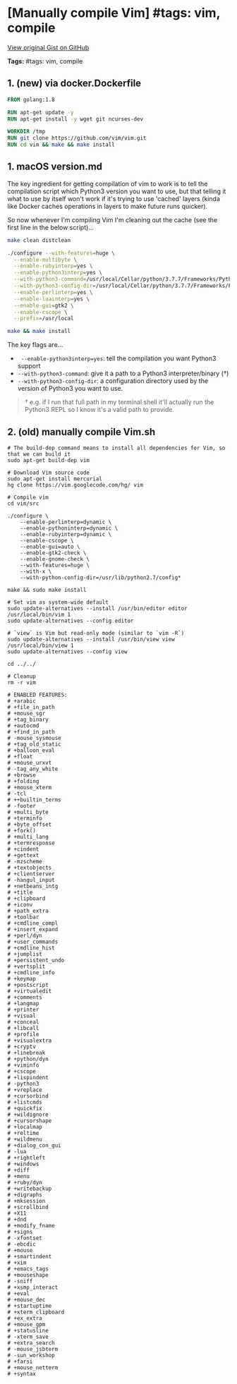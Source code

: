 # [Manually compile Vim] #tags: vim, compile

[View original Gist on GitHub](https://gist.github.com/Integralist/52156c512704dd7bc5c2)

**Tags:** #tags: vim, compile

## 1. (new) via docker.Dockerfile

```dockerfile
FROM golang:1.8

RUN apt-get update -y
RUN apt-get install -y wget git ncurses-dev

WORKDIR /tmp
RUN git clone https://github.com/vim/vim.git
RUN cd vim && make && make install
```

## 1. macOS version.md

The key ingredient for getting compilation of vim to work is to tell the compilation script which Python3 version you want to use, but that telling it what to use by itself won't work if it's trying to use 'cached' layers (kinda like Docker caches operations in layers to make future runs quicker).

So now whenever I'm compiling Vim I'm cleaning out the cache (see the first line in the below script)...

```bash
make clean distclean

./configure --with-features=huge \
  --enable-multibyte \
  --enable-rubyinterp=yes \
  --enable-python3interp=yes \
  --with-python3-command=/usr/local/Cellar/python/3.7.7/Frameworks/Python.framework/Versions/3.7/bin/python3.7 \
  --with-python3-config-dir=/usr/local/Cellar/python/3.7.7/Frameworks/Python.framework/Versions/3.7/lib/python3.7/config-3.7m-darwin/ \
  --enable-perlinterp=yes \
  --enable-luainterp=yes \
  --enable-gui=gtk2 \
  --enable-cscope \
  --prefix=/usr/local

make && make install
```

The key flags are...

- ` --enable-python3interp=yes`: tell the compilation you want Python3 support
- `--with-python3-command`: give it a path to a Python3 interpreter/binary (†)
- `--with-python3-config-dir`: a configuration directory used by the version of Python3 you want to use.

> † e.g. if I run that full path in my terminal shell it'll actually run the Python3 REPL so I know it's a valid path to provide.

## 2. (old) manually compile Vim.sh

```shell
# The build-dep command means to install all dependencies for Vim, so that we can build it
sudo apt-get build-dep vim

# Download Vim source code
sudo apt-get install mercurial
hg clone https://vim.googlecode.com/hg/ vim

# Compile vim
cd vim/src

./configure \
	--enable-perlinterp=dynamic \
	--enable-pythoninterp=dynamic \
	--enable-rubyinterp=dynamic \
	--enable-cscope \
	--enable-gui=auto \
	--enable-gtk2-check \
	--enable-gnome-check \
	--with-features=huge \
	--with-x \
	--with-python-config-dir=/usr/lib/python2.7/config*

make && sudo make install

# Set vim as system-wide default
sudo update-alternatives --install /usr/bin/editor editor /usr/local/bin/vim 1
sudo update-alternatives --config editor

# `view` is Vim but read-only mode (similar to `vim -R`)
sudo update-alternatives --install /usr/bin/view view /usr/local/bin/view 1
sudo update-alternatives --config view

cd ../../

# Cleanup
rm -r vim

# ENABLED FEATURES:
# +arabic
# +file_in_path
# +mouse_sgr
# +tag_binary
# +autocmd
# +find_in_path
# -mouse_sysmouse
# +tag_old_static
# +balloon_eval
# +float
# +mouse_urxvt
# -tag_any_white
# +browse
# +folding
# +mouse_xterm
# -tcl
# ++builtin_terms
# -footer
# +multi_byte
# +terminfo
# +byte_offset
# +fork()
# +multi_lang
# +termresponse
# +cindent
# +gettext 
# -mzscheme 
# +textobjects 
# +clientserver 
# -hangul_input 
# +netbeans_intg 
# +title 
# +clipboard 
# +iconv 
# +path_extra 
# +toolbar 
# +cmdline_compl 
# +insert_expand 
# +perl/dyn 
# +user_commands 
# +cmdline_hist 
# +jumplist 
# +persistent_undo 
# +vertsplit 
# +cmdline_info 
# +keymap 
# +postscript 
# +virtualedit 
# +comments 
# +langmap 
# +printer 
# +visual 
# +conceal 
# +libcall 
# +profile 
# +visualextra 
# +cryptv 
# +linebreak 
# +python/dyn 
# +viminfo 
# +cscope 
# +lispindent 
# -python3 
# +vreplace 
# +cursorbind 
# +listcmds 
# +quickfix 
# +wildignore 
# +cursorshape 
# +localmap 
# +reltime 
# +wildmenu 
# +dialog_con_gui 
# -lua 
# +rightleft 
# +windows 
# +diff 
# +menu 
# +ruby/dyn 
# +writebackup 
# +digraphs 
# +mksession 
# +scrollbind 
# +X11 
# +dnd 
# +modify_fname 
# +signs 
# -xfontset 
# -ebcdic 
# +mouse 
# +smartindent 
# +xim 
# +emacs_tags 
# +mouseshape 
# -sniff 
# +xsmp_interact 
# +eval 
# +mouse_dec 
# +startuptime 
# +xterm_clipboard 
# +ex_extra 
# +mouse_gpm 
# +statusline 
# -xterm_save 
# +extra_search 
# -mouse_jsbterm 
# -sun_workshop
# +farsi 
# +mouse_netterm 
# +syntax
```

